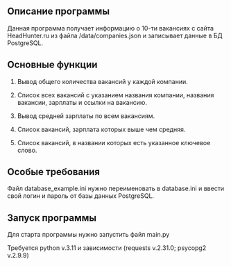 ## Описание программы
Данная программа получает информацию о 10-ти вакансиях с сайта HeadHunter.ru из файла /data/companies.json и записывает данные в БД PostgreSQL.


## Основные функции
1. Вывод общего количества вакансий у каждой компании.

2. Список всех вакансий с указанием названия компании, названия вакансии, зарплаты и ссылки на вакансию.

3. Вывод средней зарплаты по всем вакансиям.

4. Список вакансий, зарплата которых выше чем средняя.

5. Список вакансий, в названии которых есть указанное ключевое слово.

## Особые требования
Файл database_example.ini нужно переименовать в database.ini и ввести свой логин и пароль от базы данных PostgreSQL.

## Запуск программы
Для старта программы нужно запустить файл main.py

Требуется python v.3.11 и зависимости (requests v.2.31.0; psycopg2 v.2.9.9)
